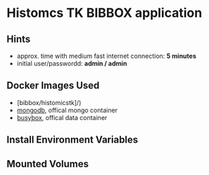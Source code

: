 # Histomcs TK BIBBOX application

## Hints
* approx. time with medium fast internet connection: **5 minutes**
* initial user/passwordd: **admin / admin**


## Docker Images Used
 * [bibbox/histomicstk]/)
 * [mongodb](https://hub.docker.com/_/mongo//), offical mongo container
 * [busybox](https://hub.docker.com/_/busybox/), offical data container
 
## Install Environment Variables

## Mounted Volumes

